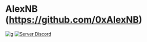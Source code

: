 # AlexNB (https://github.com/0xAlexNB)
[![g](https://img.shields.io/youtube/channel/subscribers/UCnTxwFZ_j763lcooLW-IF0g?label=Subscribe&?style=Subscribers&logo=youtube)](https://youtube.com/c/AlexNB)
[![Server Discord](https://img.shields.io/discord/911487285990674473?style=social&logo=discord)](https://discord.gg/d5dZSfgBZr)
